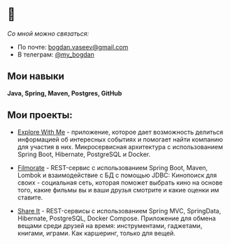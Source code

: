 # 👋
*Со мной можно связаться:*
- По почте: bogdan.vaseev@gmail.com
- В телеграм: [@my_bogdan](https://t.me/my_bogdan)

## Мои навыки
**Java, Spring, Maven, Postgres, GitHub**
## Мои проекты:
- [Explore With Me](https://github.com/mybogdan/java-explore-with-me) - приложение, которое дает возможность делиться информацией об интересных событиях и помогает найти компанию для участия в них. Микросервисная архитектура с использованием Spring Boot, Hibernate, PostgreSQL и Docker.

- [Filmorate](https://github.com/mybogdan/java-filmorate) - REST-сервис с использованием Spring Boot, Maven, Lombok и взаимодействие с БД с помощью JDBC: Кинопоиск для своих - социальная сеть, которая поможет выбрать кино на основе того, какие фильмы вы и ваши друзья смотрите и какие оценки им ставите.

- [Share It](https://github.com/mybogdan/java-shareit) - REST-сервисы с использованием Spring MVC, SpringData, Hibernate, PostgreSQL, Docker Compose. Приложение для обмена вещами среди друзей на время: инструментами, гаджетами, книгами, играми. Как каршеринг, только для вещей.
